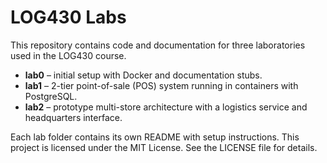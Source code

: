 # LOG430 Labs

This repository contains code and documentation for three laboratories used in the LOG430 course.

- **lab0** – initial setup with Docker and documentation stubs.
- **lab1** – 2-tier point-of-sale (POS) system running in containers with PostgreSQL.
- **lab2** – prototype multi-store architecture with a logistics service and headquarters interface.

Each lab folder contains its own README with setup instructions.
This project is licensed under the MIT License. See the LICENSE file for details.
